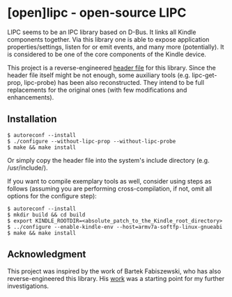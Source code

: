 [open]lipc - open-source LIPC
=============================

LIPC seems to be an IPC library based on D-Bus. It links all Kindle components together. Via this
library one is able to expose application properties/settings, listen for or emit events, and many
more (potentially). It is considered to be one of the core components of the Kindle device.

This project is a reverse-engineered [header file](/include/openlipc.h) for this library. Since
the header file itself might be not enough, some auxiliary tools (e.g. lipc-get-prop, lipc-probe)
has been also reconstructed. They intend to be full replacements for the original ones (with few
modifications and enhancements).


Installation
------------

	$ autoreconf --install
	$ ./configure --without-lipc-prop --without-lipc-probe
	$ make && make install

Or simply copy the header file into the system's include directory (e.g. /usr/include/).

If you want to compile exemplary tools as well, consider using steps as follows (assuming you are
performing cross-compilation, if not, omit all options for the configure step):

	$ autoreconf --install
	$ mkdir build && cd build
	$ export KINDLE_ROOTDIR=<absolute_patch_to_the_Kindle_root_directory>
	$ ../configure --enable-kindle-env --host=armv7a-softfp-linux-gnueabi
	$ make && make install


Acknowledgment
--------------

This project was inspired by the work of Bartek Fabiszewski, who has also reverse-engineered this
library. His [work](https://github.com/bfabiszewski/openlipc) was a starting point for my further
investigations.
